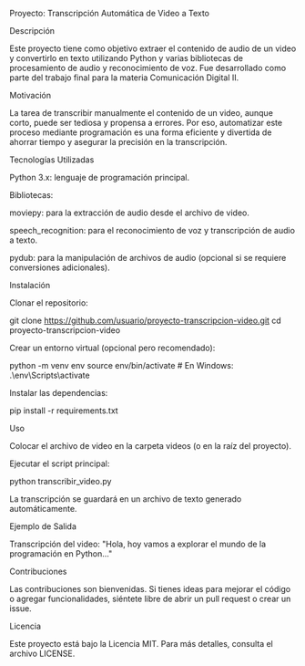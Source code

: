 Proyecto: Transcripción Automática de Video a Texto

Descripción

Este proyecto tiene como objetivo extraer el contenido de audio de un video y convertirlo en texto utilizando Python y varias bibliotecas de procesamiento de audio y reconocimiento de voz. Fue desarrollado como parte del trabajo final para la materia Comunicación Digital II.

Motivación

La tarea de transcribir manualmente el contenido de un video, aunque corto, puede ser tediosa y propensa a errores. Por eso, automatizar este proceso mediante programación es una forma eficiente y divertida de ahorrar tiempo y asegurar la precisión en la transcripción.

Tecnologías Utilizadas

Python 3.x: lenguaje de programación principal.

Bibliotecas:

moviepy: para la extracción de audio desde el archivo de video.

speech_recognition: para el reconocimiento de voz y transcripción de audio a texto.

pydub: para la manipulación de archivos de audio (opcional si se requiere conversiones adicionales).

Instalación

Clonar el repositorio:

git clone https://github.com/usuario/proyecto-transcripcion-video.git
cd proyecto-transcripcion-video

Crear un entorno virtual (opcional pero recomendado):

python -m venv env
source env/bin/activate  # En Windows: .\env\Scripts\activate

Instalar las dependencias:

pip install -r requirements.txt

Uso

Colocar el archivo de video en la carpeta videos (o en la raíz del proyecto).

Ejecutar el script principal:

python transcribir_video.py

La transcripción se guardará en un archivo de texto generado automáticamente.

Ejemplo de Salida

Transcripción del video:
"Hola, hoy vamos a explorar el mundo de la programación en Python..."

Contribuciones

Las contribuciones son bienvenidas. Si tienes ideas para mejorar el código o agregar funcionalidades, siéntete libre de abrir un pull request o crear un issue.

Licencia

Este proyecto está bajo la Licencia MIT. Para más detalles, consulta el archivo LICENSE.
